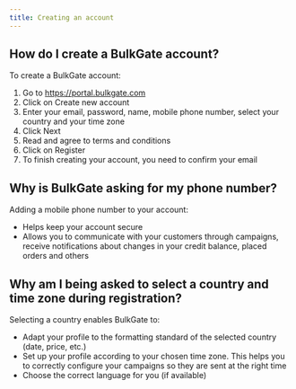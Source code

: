 ```yaml
---
title: Creating an account
---
```


## How do I create a BulkGate account?
To create a BulkGate account:
1.	Go to https://portal.bulkgate.com
2.	Click on Create new account
3.	Enter your email, password, name, mobile phone number, select your country and your time zone
4.	Click Next
5.	Read and agree to terms and conditions
6.	Click on Register
7.	To finish creating your account, you need to confirm your email

## Why is BulkGate asking for my phone number?
Adding a mobile phone number to your account:
-	Helps keep your account secure
-	Allows you to communicate with your customers through campaigns, receive notifications about changes in your credit balance, placed orders and others

## Why am I being asked to select a country and time zone during registration?
Selecting a country enables BulkGate to:
-	Adapt your profile to the formatting standard of the selected country (date, price, etc.)
-	Set up your profile according to your chosen time zone. This helps you to correctly configure your campaigns so they are sent at the right time
-	Choose the correct language for you (if available)
